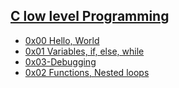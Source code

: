 ## <ins> [C low level Programming](https://en.wikipedia.org/wiki/C_(programming_language))
 * [0x00 Hello, World](https://www.geeksforgeeks.org/c-hello-world-program/)
 * [0x01 Variables, if, else, while](https://www.geeksforgeeks.org/variables-in-c/)
 * [0x03-Debugging](https://en.wikipedia.org/wiki/Debugging)
 * [0x02 Functions, Nested loops](http://www.tutorialspoint.com/cprogramming/c_functions.html/)
